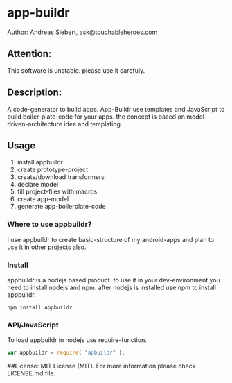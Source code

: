 app-buildr
==========

Author: Andreas Siebert, ask@touchableheroes.com



## Attention:
This software is unstable. please use it carefuly.

## Description:
A code-generator to build apps. App-Buildr use templates and JavaScript 
to build boiler-plate-code for your apps. the concept is based on 
model-driven-architecture idea and templating.

## Usage

1. install appbuildr
2. create prototype-project
3. create/download transformers
4. declare model
5. fill project-files with macros
6. create app-model
7. generate app-boilerplate-code

### Where to use appbuildr?

I use appbuildr to create basic-structure of my android-apps and plan to use it in other projects also.

### Install

appbuildr is a nodejs based product. to use it in your dev-environment you need to install nodejs and npm.
after nodejs is installed use npm to install appbuildr.

    npm install appbuildr

### API/JavaScript
To load appbuildr in nodejs use require-function.
```javascript
var appbuildr = require( "apbuildr" ); 
```

##License: 
MIT License (MIT).
For more information please check LICENSE.md file.
